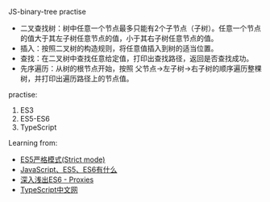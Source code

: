 JS-binary-tree practise


- 二叉查找树：树中任意一个节点最多只能有2个子节点（子树）。任意一个节点的值大于其左子树任意节点的值，小于其右子树任意节点的值。
- 插入：按照二叉树的构造规则，将任意值插入到树的适当位置。
- 查找：在二叉树中查找任意给定值，打印出查找路径，返回是否查找成功。
- 先序遍历：从树的根节点开始，按照 父节点->左子树->右子树的顺序遍历整棵树，并打印出遍历路径上的节点值。


practise:
1. ES3
2. ES5-ES6
3. TypeScript


Learning from:
- [ES5严格模式(Strict mode)](http://www.cnblogs.com/snandy/p/3428171.html)
- [JavaScript、ES5、ES6有什么](http://www.codesec.net/view/203109.html)
- [深入浅出ES6 - Proxies](http://www.infoq.com/cn/articles/es6-in-depth-proxies-and-reflect/)
- [TypeScript中文网](http://tslang.cn/docs/tutorial.html)
